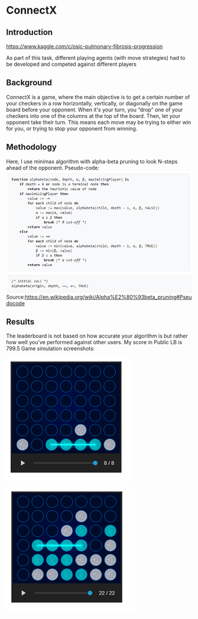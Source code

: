 # ConnectX
## Introduction
 https://www.kaggle.com/c/osic-pulmonary-fibrosis-progression

As part of this task, different playing agents (with move strategies) had to be developed and competed against different players


## Background
ConnectX is a game, where the main objective is to get a certain number of your checkers in a row horizontally, vertically, or diagonally on the game board before your opponent. When it's your turn, you “drop” one of your checkers into one of the columns at the top of the board. Then, let your opponent take their turn. This means each move may be trying to either win for you, or trying to stop your opponent from winning.

## Methodology

Here, I use minimax algorithm with alpha-beta pruning to look N-steps ahead of the opponent.
Pseudo-code:
![alt text](https://github.com/nirvana1707/connectx/blob/main/images/pseudo_code.PNG)
Source:https://en.wikipedia.org/wiki/Alpha%E2%80%93beta_pruning#Pseudocode

## Results
The leaderboard is not based on how accurate your algorithm is but rather how well you’ve performed against other users. 
My score in Public LB is 799.5 
Game simulation screenshots:

![alt text](https://github.com/nirvana1707/connectx/blob/main/images/game_screenshot1.PNG)

![alt text](https://github.com/nirvana1707/connectx/blob/main/images/game_screenshot2.PNG)
